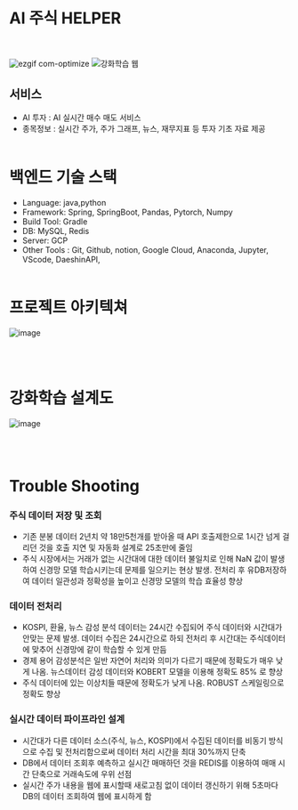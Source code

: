 # AI 주식 HELPER
<br><br>
![ezgif com-optimize](https://github.com/jyy4014-git/ml-dev/assets/134044918/8fdeb8b6-5907-4891-9c96-89078a2c744c)
![강화학습 웹](https://github.com/jyy4014-git/ml-dev/assets/134044918/3cde271a-73b2-44de-9c22-097e5b96fb51)



## 서비스
- AI 투자 : AI 실시간 매수 매도 서비스
- 종목정보 : 실시간 주가, 주가 그래프, 뉴스, 재무지표 등 투자 기초 자료 제공
<br><br>

# 백엔드 기술 스택
- Language: java,python
- Framework: Spring, SpringBoot, Pandas, Pytorch, Numpy
- Build Tool: Gradle
- DB: MySQL, Redis
- Server: GCP
- Other Tools : Git, Github, notion, Google Cloud, Anaconda, Jupyter, VScode, DaeshinAPI, 
<br><br>

# 프로젝트 아키텍쳐
![image](https://github.com/jyy4014-git/ml-dev/assets/134044918/f74bd81a-c452-4c3d-b5c5-f78062e895c7)

<br><br>

# 강화학습 설계도
![image](https://github.com/jyy4014-git/ml-dev/assets/134044918/378628e4-0c91-498f-9c16-8c86e6796ea4)


<br><br>

# Trouble Shooting
### 주식 데이터 저장 및 조회
- 기존 분봉 데이터 2년치 약 18만5천개를 받아올 때 API 호출제한으로 1시간 넘게 걸리던 것을 호출 지연 및 자동화 설계로 25초만에 줄임
- 주식 시장에서는 거래가 없는 시간대에 대한 데이터 불일치로 인해 NaN 값이 발생하여 신경망 모델 학습시키는데 문제를 일으키는 현상 발생. 전처리 후 유DB저장하여 데이터 일관성과 정확성을 높이고 신경망 모델의 학습 효율성 향상

### 데이터 전처리
- KOSPI, 환율, 뉴스 감성 분석 데이터는 24시간 수집되어 주식 데이터와 시간대가 안맞는 문제 발생. 데이터 수집은 24시간으로 하되 전처리 후 시간대는 주식데이터에 맞추어 신경망에 같이 학습할 수 있게 만듬
- 경제 용어 감성분석은 일반 자연어 처리와 의미가 다르기 때문에 정확도가 매우 낮게 나옴. 뉴스데이터 감성 데이터와 KOBERT 모델을 이용해 정확도 85% 로 향상
- 주식 데이터에 있는 이상치들 때문에 정확도가 낮게 나옴. ROBUST 스케일링으로 정확도 향상

### 실시간 데이터 파이프라인 설계 
- 시간대가 다른 데이터 소스(주식, 뉴스, KOSPI)에서 수집된 데이터를 비동기 방식으로 수집 및 전처리함으로써 데이터 처리 시간을 최대 30%까지 단축
- DB에서 데이터 조회후 예측하고 실시간 매매하던 것을 REDIS를 이용하여 매매 시간 단축으로 거래속도에 우위 선점
- 실시간 주가 내용을 웹에 표시할때 새로고침 없이 데이터 갱신하기 위해 5초마다 DB의 데이터 조회하여 웹에 표시하게 함

